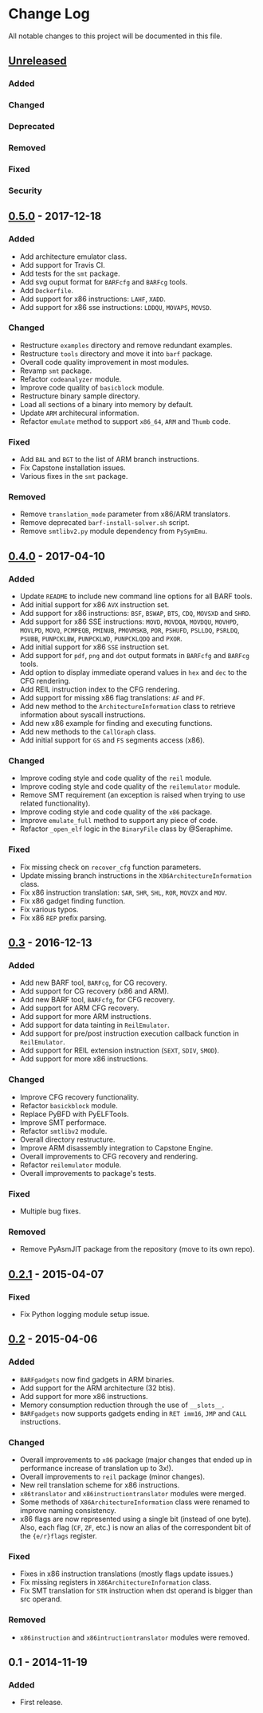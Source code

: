 # Change Log

All notable changes to this project will be documented in this file.

## [Unreleased]
### Added
### Changed
### Deprecated
### Removed
### Fixed
### Security

## [0.5.0] - 2017-12-18
### Added
- Add architecture emulator class.
- Add support for Travis CI.
- Add tests for the `smt` package.
- Add svg ouput format for `BARFcfg` and `BARFcg` tools.
- Add `Dockerfile`.
- Add support for x86 instructions: `LAHF`, `XADD`.
- Add support for x86 sse instructions: `LDDQU`, `MOVAPS`, `MOVSD`.

### Changed
- Restructure `examples` directory and remove redundant examples.
- Restructure `tools` directory and move it into `barf` package.
- Overall code quality improvement in most modules.
- Revamp `smt` package.
- Refactor `codeanalyzer` module.
- Improve code quality of `basicblock` module.
- Restructure binary sample directory.
- Load all sections of a binary into memory by default.
- Update `ARM` architecural information.
- Refactor `emulate` method to support `x86_64`, `ARM` and `Thumb` code.

### Fixed
- Add `BAL` and `BGT` to the list of ARM branch instructions.
- Fix Capstone installation issues.
- Various fixes in the `smt` package.

### Removed
- Remove `translation_mode` parameter from x86/ARM translators.
- Remove deprecated `barf-install-solver.sh` script.
- Remove `smtlibv2.py` module dependency from `PySymEmu`.

## [0.4.0] - 2017-04-10
### Added
- Update `README` to include new command line options for all BARF tools.
- Add initial support for x86 `AVX` instruction set.
- Add support for x86 instructions: `BSF`, `BSWAP`, `BTS`, `CDQ`, `MOVSXD` and `SHRD`.
- Add support for x86 SSE instructions: `MOVD`, `MOVDQA`, `MOVDQU`, `MOVHPD`, `MOVLPD`, `MOVQ`, `PCMPEQB`, `PMINUB`, `PMOVMSKB`, `POR`, `PSHUFD`, `PSLLDQ`, `PSRLDQ`, `PSUBB`, `PUNPCKLBW`, `PUNPCKLWD`, `PUNPCKLQDQ` and `PXOR`.
- Add initial support for x86 `SSE` instruction set.
- Add support for `pdf`, `png` and `dot` output formats in `BARFcfg` and `BARFcg` tools.
- Add option to display immediate operand values in `hex` and `dec` to the CFG rendering.
- Add REIL instruction index to the CFG rendering.
- Add support for missing x86 flag translations: `AF` and `PF`.
- Add new method to the `ArchitectureInformation` class to retrieve information about syscall instructions.
- Add new x86 example for finding and executing functions.
- Add new methods to the `CallGraph` class.
- Add initial support for `GS` and `FS` segments access (x86).

### Changed
- Improve coding style and code quality of the `reil` module.
- Improve coding style and code quality of the `reilemulator` module.
- Remove SMT requirement (an exception is raised when trying to use related functionality).
- Improve coding style and code quality of the `x86` package.
- Improve `emulate_full` method to support any piece of code.
- Refactor `_open_elf` logic in the `BinaryFile` class by @Seraphime.

### Fixed
- Fix missing check on `recover_cfg` function parameters.
- Update missing branch instructions in the `X86ArchitectureInformation` class.
- Fix x86 instruction translation: `SAR`, `SHR`, `SHL`, `ROR`, `MOVZX` and `MOV`.
- Fix x86 gadget finding function.
- Fix various typos.
- Fix x86 `REP` prefix parsing.

## [0.3] - 2016-12-13
### Added
- Add new BARF tool, `BARFcg`, for CG recovery.
- Add support for CG recovery (x86 and ARM).
- Add new BARF tool, `BARFcfg`, for CFG recovery.
- Add support for ARM CFG recovery.
- Add support for more ARM instructions.
- Add support for data tainting in `ReilEmulator`.
- Add support for pre/post instruction execution callback function in `ReilEmulator`.
- Add support for REIL extension instruction (`SEXT`, `SDIV`, `SMOD`).
- Add support for more x86 instructions.

### Changed
- Improve CFG recovery functionality.
- Refactor `basickblock` module.
- Replace PyBFD with PyELFTools.
- Improve SMT performace.
- Refactor `smtlibv2` module.
- Overall directory restructure.
- Improve ARM disassembly integration to Capstone Engine.
- Overall improvements to CFG recovery and rendering.
- Refactor `reilemulator` module.
- Overall improvements to package's tests.

### Fixed
- Multiple bug fixes.

### Removed
- Remove PyAsmJIT package from the repository (move to its own repo).

## [0.2.1] - 2015-04-07
### Fixed
- Fix Python logging module setup issue.

## [0.2] - 2015-04-06
### Added
- `BARFgadgets` now find gadgets in ARM binaries.
- Add support for the ARM architecture (32 btis).
- Add support for more x86 instructions.
- Memory consumption reduction through the use of `__slots__`.
- `BARFgadgets` now supports gadgets ending in `RET imm16`, `JMP` and `CALL` instructions.

### Changed
- Overall improvements to `x86` package (major changes that ended up in performance increase of translation up to 3x!).
- Overall improvements to `reil` package (minor changes).
- New reil translation scheme for x86 instructions.
- `x86translator` and `x86instructiontranslator` modules were merged.
- Some methods of `X86ArchitectureInformation` class were renamed to improve naming consistency.
- x86 flags are now represented using a single bit (instead of one byte). Also, each flag (`CF`, `ZF`, etc.) is now an alias of the correspondent bit of the `{e/r}flags` register.

### Fixed
- Fixes in x86 instruction translations (mostly flags update issues.)
- Fix missing registers in `X86ArchitectureInformation` class.
- Fix SMT translation for `STR` instruction when dst operand is bigger than src operand.

### Removed
- `x86instruction` and `x86intructiontranslator` modules were removed.

## 0.1 - 2014-11-19
### Added
- First release.

[Unreleased]: https://github.com/programa-stic/barf-project/compare/v0.5.0...master
[0.5.0]: https://github.com/programa-stic/barf-project/compare/v0.4.0...v0.5.0
[0.4.0]: https://github.com/programa-stic/barf-project/compare/v0.3...v0.4.0
[0.3]: https://github.com/programa-stic/barf-project/compare/v0.2.1...v0.3
[0.2.1]: https://github.com/programa-stic/barf-project/compare/v0.2...v0.2.1
[0.2]: https://github.com/programa-stic/barf-project/compare/v0.1...v0.2

